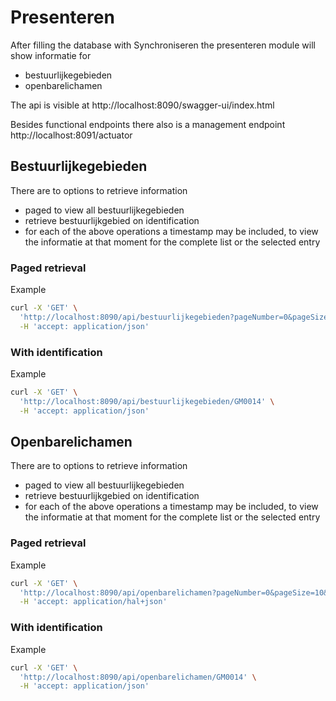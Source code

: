 # Presenteren

After filling the database with Synchroniseren the presenteren module will show informatie for 
- bestuurlijkegebieden
- openbarelichamen

The api is visible at http://localhost:8090/swagger-ui/index.html 

Besides functional endpoints there also is a management endpoint http://localhost:8091/actuator

## Bestuurlijkegebieden
There are to options to retrieve information
- paged to view all bestuurlijkegebieden
- retrieve bestuurlijkgebied on identification
- for each of the above operations a timestamp may be included, to view the informatie at that moment for the complete list or the selected entry

### Paged retrieval
Example
```bash
curl -X 'GET' \
  'http://localhost:8090/api/bestuurlijkegebieden?pageNumber=0&pageSize=10&sortedBy=identificatie' \
  -H 'accept: application/json'
```

### With identification
Example
```bash
curl -X 'GET' \
  'http://localhost:8090/api/bestuurlijkegebieden/GM0014' \
  -H 'accept: application/json'
```

## Openbarelichamen
There are to options to retrieve information
- paged to view all bestuurlijkegebieden
- retrieve bestuurlijkgebied on identification
- for each of the above operations a timestamp may be included, to view the informatie at that moment for the complete list or the selected entry

### Paged retrieval
Example
```bash
curl -X 'GET' \
  'http://localhost:8090/api/openbarelichamen?pageNumber=0&pageSize=10&sortedBy=code' \
  -H 'accept: application/hal+json'
```

### With identification
Example
```bash
curl -X 'GET' \
  'http://localhost:8090/api/openbarelichamen/GM0014' \
  -H 'accept: application/json'
```